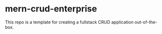 # mern-crud-enterprise
This repo is a template for creating a fullstack CRUD application out-of-the-box.
